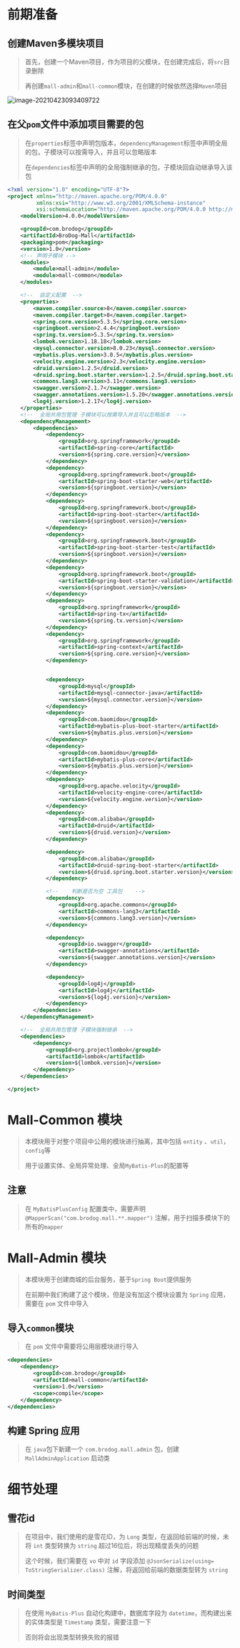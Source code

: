 # 前期准备

## 创建Maven多模块项目

> 首先，创建一个Maven项目，作为项目的父模块，在创建完成后，将`src`目录删除
>
> 再创建`mall-admin`和`mall-common`模块，在创建的时候依然选择`Maven`项目

![image-20210423093409722](.\images\image-20210423093409722.png)

## 在父`pom`文件中添加项目需要的包

> 在`properties`标签中声明包版本，`dependencyManagement`标签中声明全局的包，子模块可以按需导入，并且可以忽略版本
>
> 在`dependencies`标签中声明的全局强制继承的包，子模块回自动继承导入该包

``` xml
<?xml version="1.0" encoding="UTF-8"?>
<project xmlns="http://maven.apache.org/POM/4.0.0"
         xmlns:xsi="http://www.w3.org/2001/XMLSchema-instance"
         xsi:schemaLocation="http://maven.apache.org/POM/4.0.0 http://maven.apache.org/xsd/maven-4.0.0.xsd">
    <modelVersion>4.0.0</modelVersion>

    <groupId>com.brodog</groupId>
    <artifactId>BroDog-Mall</artifactId>
    <packaging>pom</packaging>
    <version>1.0</version>
    <!-- 声明子模块 -->
    <modules>
        <module>mall-admin</module>
        <module>mall-common</module>
    </modules>

    <!--  自定义配置  -->
    <properties>
        <maven.compiler.source>8</maven.compiler.source>
        <maven.compiler.target>8</maven.compiler.target>
        <spring.core.version>5.3.5</spring.core.version>
        <springboot.version>2.4.4</springboot.version>
        <spring.tx.version>5.3.5</spring.tx.version>
        <lombok.version>1.18.18</lombok.version>
        <mysql.connector.version>8.0.23</mysql.connector.version>
        <mybatis.plus.version>3.0.5</mybatis.plus.version>
        <velocity.engine.version>2.3</velocity.engine.version>
        <druid.version>1.2.5</druid.version>
        <druid.spring.boot.starter.version>1.2.5</druid.spring.boot.starter.version>
        <commons.lang3.version>3.11</commons.lang3.version>
        <swagger.version>2.1.7</swagger.version>
        <swagger.annotations.version>1.5.20</swagger.annotations.version>
        <log4j.version>1.2.17</log4j.version>
    </properties>
    <!--  全局共用包管理 子模块可以按需导入并且可以忽略版本  -->
    <dependencyManagement>
        <dependencies>
            <dependency>
                <groupId>org.springframework</groupId>
                <artifactId>spring-core</artifactId>
                <version>${spring.core.version}</version>
            </dependency>
            <dependency>
                <groupId>org.springframework.boot</groupId>
                <artifactId>spring-boot-starter-web</artifactId>
                <version>${springboot.version}</version>
            </dependency>
            <dependency>
                <groupId>org.springframework.boot</groupId>
                <artifactId>spring-boot-starter</artifactId>
                <version>${springboot.version}</version>
            </dependency>
            <dependency>
                <groupId>org.springframework.boot</groupId>
                <artifactId>spring-boot-starter-test</artifactId>
                <version>${springboot.version}</version>
            </dependency>
            <dependency>
                <groupId>org.springframework.boot</groupId>
                <artifactId>spring-boot-starter-validation</artifactId>
                <version>${springboot.version}</version>
            </dependency>
            <dependency>
                <groupId>org.springframework</groupId>
                <artifactId>spring-tx</artifactId>
                <version>${spring.tx.version}</version>
            </dependency>
            <dependency>
                <groupId>org.springframework</groupId>
                <artifactId>spring-context</artifactId>
                <version>${spring.core.version}</version>
            </dependency>


            <dependency>
                <groupId>mysql</groupId>
                <artifactId>mysql-connector-java</artifactId>
                <version>${mysql.connector.version}</version>
            </dependency>
            <dependency>
                <groupId>com.baomidou</groupId>
                <artifactId>mybatis-plus-boot-starter</artifactId>
                <version>${mybatis.plus.version}</version>
            </dependency>
            <dependency>
                <groupId>com.baomidou</groupId>
                <artifactId>mybatis-plus-core</artifactId>
                <version>${mybatis.plus.version}</version>
            </dependency>
            <dependency>
                <groupId>org.apache.velocity</groupId>
                <artifactId>velocity-engine-core</artifactId>
                <version>${velocity.engine.version}</version>
            </dependency>
            <dependency>
                <groupId>com.alibaba</groupId>
                <artifactId>druid</artifactId>
                <version>${druid.version}</version>
            </dependency>

            <dependency>
                <groupId>com.alibaba</groupId>
                <artifactId>druid-spring-boot-starter</artifactId>
                <version>${druid.spring.boot.starter.version}</version>
            </dependency>

            <!--    判断是否为空 工具包    -->
            <dependency>
                <groupId>org.apache.commons</groupId>
                <artifactId>commons-lang3</artifactId>
                <version>${commons.lang3.version}</version>
            </dependency>

            <dependency>
                <groupId>io.swagger</groupId>
                <artifactId>swagger-annotations</artifactId>
                <version>${swagger.annotations.version}</version>
            </dependency>

            <dependency>
                <groupId>log4j</groupId>
                <artifactId>log4j</artifactId>
                <version>${log4j.version}</version>
            </dependency>
        </dependencies>
    </dependencyManagement>

    <!--  全局共用包管理 子模块强制继承  -->
    <dependencies>
        <dependency>
            <groupId>org.projectlombok</groupId>
            <artifactId>lombok</artifactId>
            <version>${lombok.version}</version>
        </dependency>
    </dependencies>

</project>
```



# Mall-Common 模块

> 本模块用于对整个项目中公用的模块进行抽离，其中包括 `entity` 、`util`，`config`等
>
> 用于设置实体、全局异常处理、全局`MyBatis-Plus`的配置等

## 注意

> 在 `MyBatisPlusConfig` 配置类中，需要声明 `@MapperScan("com.brodog.mall.**.mapper")` 注解，用于扫描多模块下的所有的`mapper`

# Mall-Admin 模块

> 本模块用于创建商城的后台服务，基于`Spring Boot`提供服务
>
> 在前期中我们构建了这个模块，但是没有加这个模块设置为 `Spring`  应用，需要在 `pom` 文件中导入

## 导入`common`模块

> 在 `pom` 文件中需要将公用层模块进行导入

``` xml
<dependencies>
    <dependency>
        <groupId>com.brodog</groupId>
        <artifactId>mall-common</artifactId>
        <version>1.0</version>
        <scope>compile</scope>
    </dependency>
</dependencies>
```

## 构建 Spring 应用

> 在 `java`包下新建一个 `com.brodog.mall.admin` 包，创建 `MallAdminApplication` 启动类
>
>  









# 细节处理

## 雪花id

> 在项目中，我们使用的是雪花ID，为 `Long` 类型，在返回给前端的时候，未将 `int` 类型转换为 `string` 超过16位后，将出现精度丢失的问题
>
> 这个时候，我们需要在 `vo` 中对 `id` 字段添加 `@JsonSerialize(using= ToStringSerializer.class)` 注解，将返回给前端的数据类型转为 `string`

## 时间类型

> 在使用 `MyBatis-Plus` 自动化构建中，数据库字段为 `datetime`，而构建出来的实体类型是 `Timestamp` 类型，需要注意一下
>
> 否则将会出现类型转换失败的报错